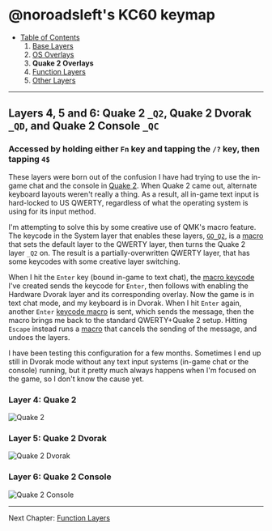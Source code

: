 # @noroadsleft's KC60 keymap

- [Table of Contents](./readme.md)
  1. [Base Layers](./readme_ch1.md)
  2. [OS Overlays](./readme_ch2.md)
  3. **Quake 2 Overlays**
  4. [Function Layers](./readme_ch4.md)
  5. [Other Layers](./readme_ch5.md)


----

## Layers 4, 5 and 6: Quake 2 `_Q2`, Quake 2 Dvorak `_QD`, and Quake 2 Console `_QC`

### Accessed by holding either `Fn` key and tapping the `/?` key, then tapping `4$`

These layers were born out of the confusion I have had trying to use the in-game chat and the console in [Quake 2](https://en.wikipedia.org/wiki/Quake_II). When Quake 2 came out, alternate keyboard layouts weren't really a thing. As a result, all in-game text input is hard-locked to US QWERTY, regardless of what the operating system is using for its input method.

I'm attempting to solve this by some creative use of QMK's macro feature. The keycode in the System layer that enables these layers, [`GO_Q2`](./keymap.c#L383), is a [macro](./keymap.c#L165-172) that sets the default layer to the QWERTY layer, then turns the Quake 2 layer `_Q2` on. The result is a partially-overwritten QWERTY layer, that has some keycodes with some creative layer switching.

When I hit the `Enter` key (bound in-game to text chat), the [macro keycode](./keymap.c#L173-L179) I've created sends the keycode for `Enter`, then follows with enabling the Hardware Dvorak layer and its corresponding overlay. Now the game is in text chat mode, and my keyboard is in Dvorak. When I hit `Enter` again, another `Enter` [keycode macro](./keymap.c#L180-L186) is sent, which sends the message, then the macro brings me back to the standard QWERTY+Quake 2 setup. Hitting `Escape` instead runs a [macro](./keymap.c#L187-L193) that cancels the sending of the message, and undoes the layers.

I have been testing this configuration for a few months. Sometimes I end up still in Dvorak mode without any text input systems (in-game chat or the console) running, but it pretty much always happens when I'm focused on the game, so I don't know the cause yet.

### Layer 4: Quake 2
![Quake 2](https://i.imgur.com/WEZ9p2u.png)

### Layer 5: Quake 2 Dvorak
![Quake 2 Dvorak](https://i.imgur.com/rhugHN4.png)

### Layer 6: Quake 2 Console
![Quake 2 Console](https://i.imgur.com/dRTAjcy.png)


----

Next Chapter: [Function Layers](./readme_ch4.md)
